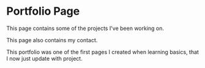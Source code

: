 # Portfolio Page

This page contains some of the projects I've been working on.

This page also contains my contact.

This portfolio was one of the first pages I created when learning basics, that I now just update with project.
